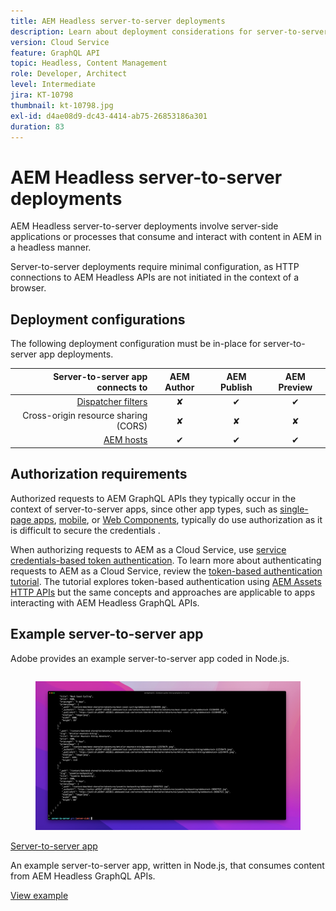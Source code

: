 ```yaml
---
title: AEM Headless server-to-server deployments
description: Learn about deployment considerations for server-to-server AEM Headless deployments.
version: Cloud Service
feature: GraphQL API
topic: Headless, Content Management
role: Developer, Architect
level: Intermediate
jira: KT-10798
thumbnail: kt-10798.jpg
exl-id: d4ae08d9-dc43-4414-ab75-26853186a301
duration: 83
---
```

# AEM Headless server-to-server deployments

AEM Headless server-to-server deployments involve server-side applications or processes that consume and interact with content in AEM in a headless manner.

Server-to-server deployments require minimal configuration, as HTTP connections to AEM Headless APIs are not initiated in the context of a browser.

## Deployment configurations

The following deployment configuration must be in-place for server-to-server app deployments.

| Server-to-server app connects to                               | AEM Author | AEM Publish | AEM Preview |
|---------------------------------------------------------------:|:----------:|:-----------:|:-----------:|
| [Dispatcher filters](./configurations/dispatcher-filters.md)   | &#10008;   | &#10004;    | &#10004;    |
| Cross-origin resource sharing (CORS)                           | &#10008;   | &#10008;    | &#10008;    |
| [AEM hosts](./configurations/aem-hosts.md)                     | &#10004;   | &#10004;    | &#10004;    |

## Authorization requirements

Authorized requests to AEM GraphQL APIs they typically occur in the context of server-to-server apps, since other app types, such as [single-page apps](./spa.md), [mobile](./mobile.md), or [Web Components](./web-component.md), typically do use authorization as it is difficult to secure the credentials . 
 
When authorizing requests to AEM as a Cloud Service, use [service credentials-based token authentication](https://experienceleague.adobe.com/docs/experience-manager-cloud-service/content/implementing/developing/generating-access-tokens-for-server-side-apis.html). To learn more about authenticating requests to AEM as a Cloud Service, review the [token-based authentication tutorial](https://experienceleague.adobe.com/docs/experience-manager-learn/getting-started-with-aem-headless/authentication/overview.html). The tutorial explores token-based authentication using [AEM Assets HTTP APIs](https://experienceleague.adobe.com/docs/experience-manager-cloud-service/content/assets/admin/mac-api-assets.html) but the same concepts and approaches are applicable to apps interacting with AEM Headless GraphQL APIs.

## Example server-to-server app

Adobe provides an example server-to-server app coded in Node.js.

<div class="columns is-multiline">
    <!-- Server-to-server app -->
    <div class="column is-half-tablet is-half-desktop is-one-third-widescreen" aria-label="Server-to-server app" tabindex="0">
       <div class="card">
           <div class="card-image">
               <figure class="image is-16by9">
                   <a href="../example-apps/server-to-server-app.md" title="Server-to-server app" tabindex="-1">
                       <img class="is-bordered-r-small" src="../example-apps/assets/server-to-server-app/server-to-server-card.png" alt="Server-to-server app">
                   </a>
               </figure>
           </div>
           <div class="card-content is-padded-small">
               <div class="content">
                   <p class="headline is-size-6 has-text-weight-bold"><a href="../example-apps/server-to-server-app.md" title="Server-to-server app">Server-to-server app</a></p>
                   <p class="is-size-6">An example server-to-server app, written in Node.js, that consumes content from AEM Headless GraphQL APIs.</p>
                   <a href="../example-apps/server-to-server-app.md" class="spectrum-Button spectrum-Button--outline spectrum-Button--primary spectrum-Button--sizeM">
                       <span class="spectrum-Button-label has-no-wrap has-text-weight-bold">View example</span>
                   </a>
               </div>
           </div>
       </div>
    </div>
</div>
